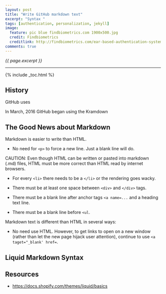 ```yaml
---
layout: post
title: "Write GitHub markdown text"
excerpt: "Syntax "
tags: [authentication, personalization, jekyll]
image:
  feature: pic blue findbiometrics.com 1900x500.jpg
  credit: Findbiometrics
  creditlink: http://findbiometrics.com/ear-based-authentication-system-patented-by-amazon-26183/
comments: true
---
```

<i>{{ page.excerpt }}</i>
<hr />

{% include _toc.html %}

## History

GitHub uses

In March, 2016 GitHub began using the Kramdown

## The Good News about Markdown

Markdown is easier to write than HTML.

   * No need for `<p>` to force a new line. Just a blank line will do.


CAUTION: Even though HTML can be written or pasted into markdown (.md) files,
HTML must be more correct than HTML read by internet browsers.

* For every `<li>` there needs to be a `</li>` or the rendering goes wacky.

* There must be at least one space between `<div>` and `</div>` tags.

* There must be a blank line after anchor tags `<a name=...` and a heading text line.

* There must be a blank line before `<ul`.

Markdown text is different than HTML in several ways:

* No need use HTML. However, to get links to open on a new window 
  (rather than let the new page hijack user attention),
  continue to use `<a taget="_blank' href=`.



## Liquid Markdown Syntax



## Resources

* https://docs.shopify.com/themes/liquid/basics





